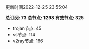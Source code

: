 更新时间2022-12-25 23:55:04

**总订阅: 73**
**总节点: 1298**
**有效节点: 325**
- trojan节点: 45
- ss节点: 114
- v2ray节点: 166
